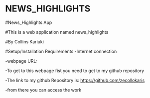 # NEWS_HIGHLIGHTS
#News_Highlights App

#This is a web application named news_highlights

#By Collins Kariuki

#Setup/Installation Requirements
-Internet connection

-webpage URL:

-To get to this webpage fist you need to get to my github repository

-The link to my github Repository is: https://github.com/zecollokaris

-from there you can access the work
